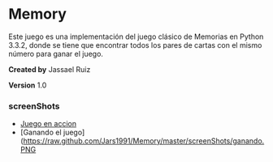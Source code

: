 Memory
======

Este juego es una implementación del juego clásico de Memorias en Python 3.3.2, donde se tiene que encontrar todos los pares de cartas con el mismo número para ganar el juego.

**Created by** Jassael Ruiz

**Version** 1.0

### screenShots
  * [Juego en accion](https://raw.github.com/Jars1991/Memory/master/screenShots/jugando.PNG)
  * [Ganando el juego](https://raw.github.com/Jars1991/Memory/master/screenShots/ganando.PNG
